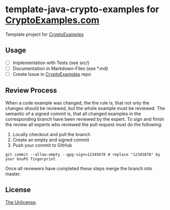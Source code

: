 # template-java-crypto-examples for [CryptoExamples.com](http://cryptoexamples.com)

Template project for [CryptoExamples](https://github.com/kmindi/crypto-examples)

## Usage

- [ ] Implementation with Tests (see src/)
- [ ] Documentation in Markdown-Files (see \*.md)
- [ ] Create Issue in [CryptoExamples](https://github.com/kmindi/crypto-examples) repo

## Review Process

When a code example was changed, the the rule is, that not only the changes should be reviewed, but the whole example must be reviewed. The semantic of a signed commit is, that all changed examples in the corresponding branch have been reviewed by the expert. To sign and finish the review all experts who reviewed the pull request must do the following:

1. Locally checkout and pull the branch
1. Create an empty and signed commit
1. Push your commit to GitHub

`git commit --allow-empty --gpg-sign=12345678 # replace "12345678" by your GnuPG fingerprint`

Once all reviewers have completed these steps merge the branch into master.

## License

[The Unlicense](LICENSE).
